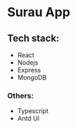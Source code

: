 # Surau App

## Tech stack:

- React
- Nodejs
- Express
- MongoDB

### Others:

- Typescript
- Antd UI
